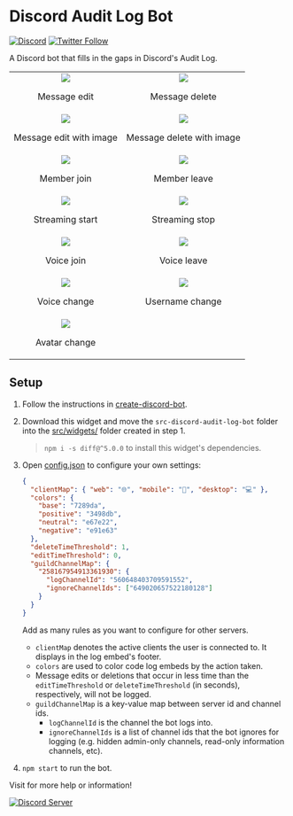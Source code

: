 # Discord Audit Log Bot

[![Discord](https://discordapp.com/api/guilds/258167954913361930/embed.png)](https://discord.gg/WjEFnzC) [![Twitter Follow](https://img.shields.io/twitter/follow/peterthehan.svg?style=social)](https://twitter.com/peterthehan)

A Discord bot that fills in the gaps in Discord's Audit Log.

|                                                                                                                                                       |                                                                                                                                                           |
| :---------------------------------------------------------------------------------------------------------------------------------------------------: | :-------------------------------------------------------------------------------------------------------------------------------------------------------: |
|           <img src="https://raw.githubusercontent.com/peterthehan/discord-audit-log-bot/master/assets/messageEdit.png"> <p>Message edit</p>           |           <img src="https://raw.githubusercontent.com/peterthehan/discord-audit-log-bot/master/assets/messageDelete.png"> <p>Message delete</p>           |
| <img src="https://raw.githubusercontent.com/peterthehan/discord-audit-log-bot/master/assets/messageEditWithImage.png"> <p>Message edit with image</p> | <img src="https://raw.githubusercontent.com/peterthehan/discord-audit-log-bot/master/assets/messageDeleteWithImage.png"> <p>Message delete with image</p> |
|            <img src="https://raw.githubusercontent.com/peterthehan/discord-audit-log-bot/master/assets/memberJoin.png"> <p>Member join</p>            |             <img src="https://raw.githubusercontent.com/peterthehan/discord-audit-log-bot/master/assets/memberLeave.png"> <p>Member leave</p>             |
|        <img src="https://raw.githubusercontent.com/peterthehan/discord-audit-log-bot/master/assets/streamingStart.png"> <p>Streaming start</p>        |           <img src="https://raw.githubusercontent.com/peterthehan/discord-audit-log-bot/master/assets/streamingStop.png"> <p>Streaming stop</p>           |
|             <img src="https://raw.githubusercontent.com/peterthehan/discord-audit-log-bot/master/assets/voiceJoin.png"> <p>Voice join</p>             |              <img src="https://raw.githubusercontent.com/peterthehan/discord-audit-log-bot/master/assets/voiceLeave.png"> <p>Voice leave</p>              |
|           <img src="https://raw.githubusercontent.com/peterthehan/discord-audit-log-bot/master/assets/voiceChange.png"> <p>Voice change</p>           |          <img src="https://raw.githubusercontent.com/peterthehan/discord-audit-log-bot/master/assets/usernameChange.png"> <p>Username change</p>          |
|          <img src="https://raw.githubusercontent.com/peterthehan/discord-audit-log-bot/master/assets/avatarChange.png"> <p>Avatar change</p>          |                                                                                                                                                           |

## Setup

1. Follow the instructions in [create-discord-bot](https://github.com/peterthehan/create-discord-bot).

2. Download this widget and move the `src-discord-audit-log-bot` folder into the [src/widgets/](https://github.com/peterthehan/create-discord-bot/tree/master/app/src/widgets) folder created in step 1.

   > `npm i -s diff@^5.0.0` to install this widget's dependencies.

3. Open [config.json](https://github.com/peterthehan/discord-audit-log-bot/blob/master/src-discord-audit-log-bot/config.json) to configure your own settings:

   ```json
   {
     "clientMap": { "web": "🌐", "mobile": "📱", "desktop": "💻" },
     "colors": {
       "base": "7289da",
       "positive": "3498db",
       "neutral": "e67e22",
       "negative": "e91e63"
     },
     "deleteTimeThreshold": 1,
     "editTimeThreshold": 0,
     "guildChannelMap": {
       "258167954913361930": {
         "logChannelId": "560648403709591552",
         "ignoreChannelIds": ["649020657522180128"]
       }
     }
   }
   ```

   Add as many rules as you want to configure for other servers.

   - `clientMap` denotes the active clients the user is connected to. It displays in the log embed's footer.
   - `colors` are used to color code log embeds by the action taken.
   - Message edits or deletions that occur in less time than the `editTimeThreshold` or `deleteTimeThreshold` (in seconds), respectively, will not be logged.
   - `guildChannelMap` is a key-value map between server id and channel ids.
     - `logChannelId` is the channel the bot logs into.
     - `ignoreChannelIds` is a list of channel ids that the bot ignores for logging (e.g. hidden admin-only channels, read-only information channels, etc).

4. `npm start` to run the bot.

Visit for more help or information!

<a href="https://discord.gg/WjEFnzC">
  <img src="https://discordapp.com/api/guilds/258167954913361930/embed.png?style=banner2" title="Discord Server"/>
</a>
